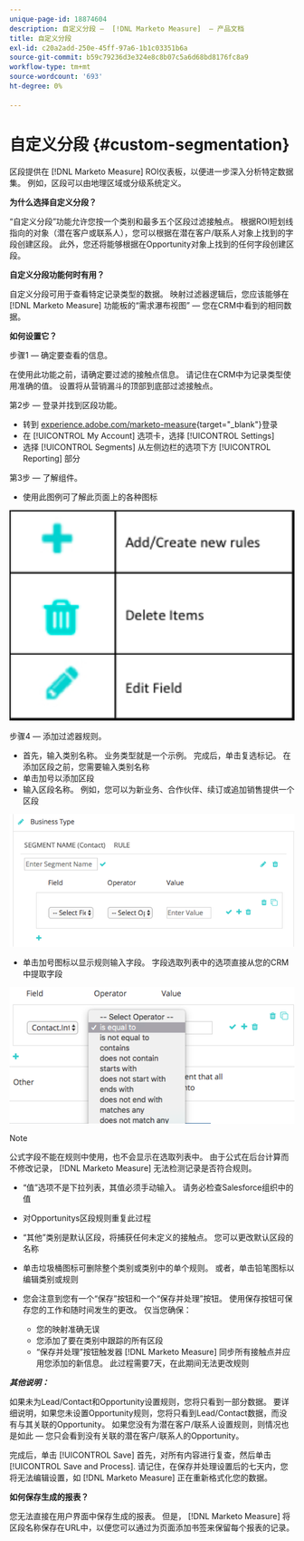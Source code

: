 ```yaml
---
unique-page-id: 18874604
description: 自定义分段 —  [!DNL Marketo Measure]  — 产品文档
title: 自定义分段
exl-id: c20a2add-250e-45ff-97a6-1b1c03351b6a
source-git-commit: b59c79236d3e324e8c8b07c5a6d68bd8176fc8a9
workflow-type: tm+mt
source-wordcount: '693'
ht-degree: 0%

---
```


# 自定义分段 {#custom-segmentation}

区段提供在 [!DNL Marketo Measure] ROI仪表板，以便进一步深入分析特定数据集。 例如，区段可以由地理区域或分级系统定义。

**为什么选择自定义分段？**

“自定义分段”功能允许您按一个类别和最多五个区段过滤接触点。 根据ROI短划线指向的对象（潜在客户或联系人），您可以根据在潜在客户/联系人对象上找到的字段创建区段。 此外，您还将能够根据在Opportunity对象上找到的任何字段创建区段。

**自定义分段功能何时有用？**

自定义分段可用于查看特定记录类型的数据。 映射过滤器逻辑后，您应该能够在 [!DNL Marketo Measure] 功能板的“需求瀑布视图” — 您在CRM中看到的相同数据。

**如何设置它？**

步骤1 — 确定要查看的信息。

在使用此功能之前，请确定要过滤的接触点信息。 请记住在CRM中为记录类型使用准确的值。 设置将从营销漏斗的顶部到底部过滤接触点。

第2步 — 登录并找到区段功能。

* 转到 [experience.adobe.com/marketo-measure](https://experience.adobe.com/marketo-measure){target=&quot;_blank&quot;}登录
* 在 [!UICONTROL My Account] 选项卡，选择 [!UICONTROL Settings]
* 选择 [!UICONTROL Segments] 从左侧边栏的选项下方 [!UICONTROL Reporting] 部分

第3步 — 了解组件。

* 使用此图例可了解此页面上的各种图标

![](assets/1.png)

步骤4 — 添加过滤器规则。

* 首先，输入类别名称。 业务类型就是一个示例。 完成后，单击复选标记。 在添加区段之前，您需要输入类别名称
* 单击加号以添加区段
* 输入区段名称。 例如，您可以为新业务、合作伙伴、续订或追加销售提供一个区段

![](assets/2.png)

* 单击加号图标以显示规则输入字段。 字段选取列表中的选项直接从您的CRM中提取字段

![](assets/3.png)

>[!NOTE]
>
>公式字段不能在规则中使用，也不会显示在选取列表中。 由于公式在后台计算而不修改记录， [!DNL Marketo Measure] 无法检测记录是否符合规则。

* “值”选项不是下拉列表，其值必须手动输入。 请务必检查Salesforce组织中的值
* 对Opportunitys区段规则重复此过程
* “其他”类别是默认区段，将捕获任何未定义的接触点。 您可以更改默认区段的名称
* 单击垃圾桶图标可删除整个类别或类别中的单个规则。 或者，单击铅笔图标以编辑类别或规则
* 您会注意到您有一个“保存”按钮和一个“保存并处理”按钮。 使用保存按钮可保存您的工作和随时间发生的更改。 仅当您确保：

   * 您的映射准确无误
   * 您添加了要在类别中跟踪的所有区段
   * “保存并处理”按钮触发器 [!DNL Marketo Measure] 同步所有接触点并应用您添加的新信息。 此过程需要7天，在此期间无法更改规则

**_其他说明：_**

如果未为Lead/Contact和Opportunity设置规则，您将只看到一部分数据。 要详细说明，如果您未设置Opportunity规则，您将只看到Lead/Contact数据，而没有与其关联的Opportunity。 如果您没有为潜在客户/联系人设置规则，则情况也是如此 — 您只会看到没有关联的潜在客户/联系人的Opportunity。

完成后，单击 [!UICONTROL Save] 首先，对所有内容进行复查，然后单击 [!UICONTROL Save and Process]. 请记住，在保存并处理设置后的七天内，您将无法编辑设置，如 [!DNL Marketo Measure] 正在重新格式化您的数据。

**如何保存生成的报表？**

您无法直接在用户界面中保存生成的报表。 但是， [!DNL Marketo Measure] 将区段名称保存在URL中，以便您可以通过为页面添加书签来保留每个报表的记录。
